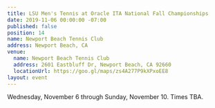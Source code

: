 ```yaml
---
title: LSU Men's Tennis at Oracle ITA National Fall Championships
date: 2019-11-06 00:00:00 -07:00
published: false
position: 14
name: Newport Beach Tennis Club
address: Newport Beach, CA
venue:
  name: Newport Beach Tennis Club
  address: 2601 Eastbluff Dr, Newport Beach, CA 92660
  locationUrl: https://goo.gl/maps/zs4A277P9kXPxoEE8
layout: event
---
```


Wednesday, November 6 through Sunday, November 10. Times TBA.